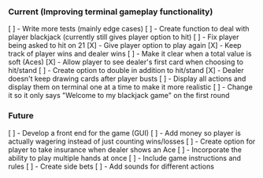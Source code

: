 ### Current (Improving terminal gameplay functionality)

[ ] - Write more tests (mainly edge cases)
[ ] - Create function to deal with player blackjack (currently still gives player option to hit)
[ ] - Fix player being asked to hit on 21
[X] - Give player option to play again
[X] - Keep track of player wins and dealer wins 
[ ] - Make it clear when a total value is soft (Aces)
[X] - Allow player to see dealer's first card when choosing to hit/stand
[ ] - Create option to double in addition to hit/stand
[X] - Dealer doesn't keep drawing cards after player busts
[ ] - Display all actions and display them on terminal one at a time to make it more realistic
[ ] - Change it so it only says "Welcome to my blackjack game" on the first round

### Future 

[ ] - Develop a front end for the game (GUI)
[ ] - Add money so player is actually wagering instead of just counting wins/losses
[ ] - Create option for player to take insurance when dealer shows an Ace
[ ] - Incorporate the ability to play multiple hands at once
[ ] - Include game instructions and rules
[ ] - Create side bets
[ ] - Add sounds for different actions
